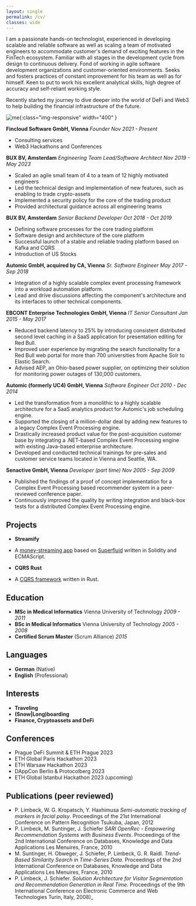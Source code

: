 ```yaml
---
layout: single
permalink: /cv/
classes: wide
---
```


I am a passionate hands-on technologist, experienced in developing scalable and reliable software as well as scaling a team of motivated engineers to accommodate customer's demand
of exciting features in the FinTech ecosystem. Familiar with all stages in the development cycle from design to continuous delivery. 
Fond of working in agile software development organizations and customer-oriented environments. 
Seeks and fosters practices of constant improvement for his team as well as for himself. 
Keen to put to work his excellent analytical skills, high degree of accuracy and self-reliant working style.

Recently started my journey to dive deeper into the world of DeFi and Web3 to help building the financial infrastructure of the future.

![me](/assets/images/me.jpeg){:class="img-responsive" width="400" }

**Fincloud Software GmbH, Vienna**
_Founder_ _Nov 2021 - Present_
* Consulting services
* Web3 Hackathons and Conferences

**BUX BV, Amsterdam**
_Engineering Team Lead/Software Architect_ _Nov 2019 - May 2023_
* Scaled an agile small team of 4 to a team of 12 highly motivated engineers
* Led the technical design and implementation of new features, such as enabling to trade crypto-assets
* Implemented a security policy for the core of the trading product
* Provided architectural guidance across all engineering teams

**BUX BV, Amsterdam**
_Senior Backend Developer_ _Oct 2018 - Oct 2019_
* Defining software processes for the core trading platform
* Software design and architecture of the core platform
* Successful launch of a stable and reliable trading platform based on Kafka and CQRS
* Introduction of US Stocks

**Automic GmbH, acquired by CA, Vienna**
_Sr. Software Engineer_ _May 2017 - Sep 2018_
* Integration of a highly scalable complex event processing framework into a workload automation platform.
* Lead and drive discussions affecting the component's architecture and its interfaces to other technical components.

**EBCONT Enterprise Technologies GmbH, Vienna**
_IT Senior Consultant_ _Jan 2015 - May 2017_
* Reduced backend latency to 25% by introducing consistent distributed second level caching in a SaaS application for presentation editing for Red Bull.
* Improved user experience by migrating the search functionality for a Red Bull web portal for more than 700 universities from Apache Solr to Elastic Search.
* Advised AEP, an Ohio-based power supplier, on optimizing their solution for monitoring power outages of 130,000 customers.

**Automic (formerly UC4) GmbH, Vienna**
_Software Engineer_ _Oct 2010 - Dec 2014_
* Led the transformation from a monolithic to a highly scalable architecture for a SaaS analytics product for Automic's job scheduling engine.
* Supported the closing of a million-dollar deal by adding new features to a legacy Complex Event Processing engine.
* Drastically increased product value for the post-acquisition customer base by integrating a .NET-based Complex Event Processing engine with existing Java-based enterprise architecture.
* Developed and conducted technical trainings for pre-sales and customer service teams located in Vienna and Seattle, WA.

**Senactive GmbH, Vienna**
_Developer (part time)_ _Nov 2005 - Sep 2009_
* Published the findings of a proof of concept implementation for a Complex Event Processing based recommender system in a peer-reviewed conference paper.
* Continuously improved the quality by writing integration and black-box tests for a distributed Complex Event Processing engine.

## Projects

* **Streamify** 
* A [money-streaming app](https://streamify-proto-lhqqm2m5q-phil3k3.vercel.app/) based on [Superfluid](https://docs.superfluid.finance/superfluid/) written in Solidity and ECMAScript. 


* **CQRS Rust**

* A [CQRS framework](https://github.com/phil3k3/cqrs-rust) written in Rust. 

## Education

* **MSc in Medical Informatics** Vienna University of Technology _2009 - 2011_
* **BSc in Medical Informatics** Vienna University of Technology _2005 - 2008_
* **Certified Scrum Master** (Scrum Alliance) _2015_

## Languages
* **German** (Native)
* **English** (Professional)

## Interests
* **Traveling**
* **(Snow\|Long)boarding**
* **Finance, Cryptoassets and DeFi**

## Conferences
* Prague DeFi Summit & ETH Prague 2023
* ETH Global Paris Hackathon 2023
* ETH Warsaw Hackathon 2023
* DAppCon Berlin & Protocolberg 2023
* ETH Global Istanbul Hackathon 2023 (upcoming)

## Publications (peer reviewed)
* P. Limbeck, W. G. Kropatsch, Y. Haxhimusa
_Semi-automatic tracking of markers in facial palsy_. Proceedings of the 21st International Conference on Pattern Recognition
Tsukuba, Japan, 2012
* P. Limbeck, M. Suntinger, J. Schiefer
_SARI OpenRec - Empowering Recommendation Systems with Business Events_. Proceedings of the 2nd International Conference on Databases, Knowledge and Data Applications
Les Menuires, France, 2010
* M. Suntinger, H. Obweger, J. Schiefer, P. Limbeck, G. R. Raidl.
_Trend-Based Similarity Search in Time-Series Data_. Proceedings of the 2nd International Conference on Databases, Knowledge and Data Applications
Les Menuires, France, 2010
* P. Limbeck, J. Schiefer.
_Solution Architecture for Visitor Segmentation and Recommendation Generation in Real Time_. Proceedings of the 9th International Conference on Electronic Commerce and Web Technologies
Turin, Italy, 2008)_
